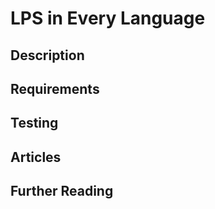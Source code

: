 # LPS in Every Language

## Description

## Requirements

## Testing

## Articles

## Further Reading